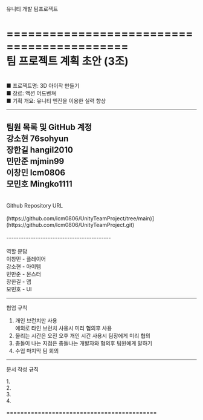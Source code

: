 유니티 개발 팀프로젝트

===========================================<br/>
팀 프로젝트 계획 초안 (3조)
===========================================
<br/>
■ 프로젝트명: 3D 아이작 만들기    <br/>
■ 장르: 액션 어드벤쳐<br/>
■ 기획 개요: 유니티 엔진을 이용한 실력 향상<br/>


-------------------------------------------
팀원 목록 및 GitHub 계정<br/>
강소현 76sohyun<br/>
장한길 hangil2010<br/>
민만준 mjmin99<br/>
이창민 lcm0806<br/>
모민호 Mingko1111<br/>
-------------------------------------------
<br/>
Github Repository URL<br/>
<br/>
(https://github.com/lcm0806/UnityTeamProject/tree/main)](https://github.com/lcm0806/UnityTeamProject.git)<br/>
<br/>
-------------------------------------------<br/>
<br/>
역할 분담 <br/>
이창민 - 플레이어<br/>
강소현 - 아이템<br/>
민만준 - 몬스터<br/>
장한길 - 맵<br/>
모민호 - UI<br/>

-------------------------------------------

협업 규칙<br/>

1. 개인 브런치만 사용<br/>
   예외로 타인 브런치 사용시 미리 협의후 사용<br/>
2. 올리는 시간은 오전 오후 개인 시간 사용시 팀장에게 미리 협의<br/>
3. 충돌이 나는 지점은  충돌나는 개발자와 협의후 팀원에게 말하기<br/>
4. 수업 마지막 팀 회의<br/>
-------------------------------------------

문서 작성 규칙<br/>

1.<br/>
2.<br/>
3.<br/>
4.<br/>

===========================================

